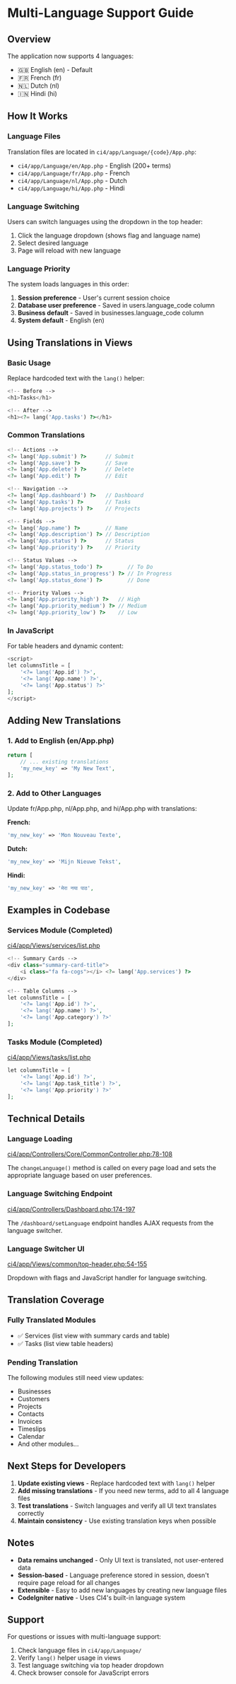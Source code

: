 # Multi-Language Support Guide

## Overview
The application now supports 4 languages:
- 🇬🇧 English (en) - Default
- 🇫🇷 French (fr)
- 🇳🇱 Dutch (nl)
- 🇮🇳 Hindi (hi)

## How It Works

### Language Files
Translation files are located in `ci4/app/Language/{code}/App.php`:
- `ci4/app/Language/en/App.php` - English (200+ terms)
- `ci4/app/Language/fr/App.php` - French
- `ci4/app/Language/nl/App.php` - Dutch
- `ci4/app/Language/hi/App.php` - Hindi

### Language Switching
Users can switch languages using the dropdown in the top header:
1. Click the language dropdown (shows flag and language name)
2. Select desired language
3. Page will reload with new language

### Language Priority
The system loads languages in this order:
1. **Session preference** - User's current session choice
2. **Database user preference** - Saved in users.language_code column
3. **Business default** - Saved in businesses.language_code column
4. **System default** - English (en)

## Using Translations in Views

### Basic Usage
Replace hardcoded text with the `lang()` helper:

```php
<!-- Before -->
<h1>Tasks</h1>

<!-- After -->
<h1><?= lang('App.tasks') ?></h1>
```

### Common Translations
```php
<!-- Actions -->
<?= lang('App.submit') ?>      // Submit
<?= lang('App.save') ?>        // Save
<?= lang('App.delete') ?>      // Delete
<?= lang('App.edit') ?>        // Edit

<!-- Navigation -->
<?= lang('App.dashboard') ?>   // Dashboard
<?= lang('App.tasks') ?>       // Tasks
<?= lang('App.projects') ?>    // Projects

<!-- Fields -->
<?= lang('App.name') ?>        // Name
<?= lang('App.description') ?> // Description
<?= lang('App.status') ?>      // Status
<?= lang('App.priority') ?>    // Priority

<!-- Status Values -->
<?= lang('App.status_todo') ?>        // To Do
<?= lang('App.status_in_progress') ?> // In Progress
<?= lang('App.status_done') ?>        // Done

<!-- Priority Values -->
<?= lang('App.priority_high') ?>   // High
<?= lang('App.priority_medium') ?> // Medium
<?= lang('App.priority_low') ?>    // Low
```

### In JavaScript
For table headers and dynamic content:
```php
<script>
let columnsTitle = [
    '<?= lang('App.id') ?>',
    '<?= lang('App.name') ?>',
    '<?= lang('App.status') ?>'
];
</script>
```

## Adding New Translations

### 1. Add to English (en/App.php)
```php
return [
    // ... existing translations
    'my_new_key' => 'My New Text',
];
```

### 2. Add to Other Languages
Update fr/App.php, nl/App.php, and hi/App.php with translations:

**French:**
```php
'my_new_key' => 'Mon Nouveau Texte',
```

**Dutch:**
```php
'my_new_key' => 'Mijn Nieuwe Tekst',
```

**Hindi:**
```php
'my_new_key' => 'मेरा नया पाठ',
```

## Examples in Codebase

### Services Module (Completed)
[ci4/app/Views/services/list.php](ci4/app/Views/services/list.php)
```php
<!-- Summary Cards -->
<div class="summary-card-title">
    <i class="fa fa-cogs"></i> <?= lang('App.services') ?>
</div>

<!-- Table Columns -->
let columnsTitle = [
    '<?= lang('App.id') ?>',
    '<?= lang('App.name') ?>',
    '<?= lang('App.category') ?>'
];
```

### Tasks Module (Completed)
[ci4/app/Views/tasks/list.php](ci4/app/Views/tasks/list.php)
```php
let columnsTitle = [
    '<?= lang('App.id') ?>',
    '<?= lang('App.task_title') ?>',
    '<?= lang('App.priority') ?>'
];
```

## Technical Details

### Language Loading
[ci4/app/Controllers/Core/CommonController.php:78-108](ci4/app/Controllers/Core/CommonController.php#L78-L108)

The `changeLanguage()` method is called on every page load and sets the appropriate language based on user preferences.

### Language Switching Endpoint
[ci4/app/Controllers/Dashboard.php:174-197](ci4/app/Controllers/Dashboard.php#L174-L197)

The `/dashboard/setLanguage` endpoint handles AJAX requests from the language switcher.

### Language Switcher UI
[ci4/app/Views/common/top-header.php:54-155](ci4/app/Views/common/top-header.php#L54-L155)

Dropdown with flags and JavaScript handler for language switching.

## Translation Coverage

### Fully Translated Modules
- ✅ Services (list view with summary cards and table)
- ✅ Tasks (list view table headers)

### Pending Translation
The following modules still need view updates:
- Businesses
- Customers
- Projects
- Contacts
- Invoices
- Timeslips
- Calendar
- And other modules...

## Next Steps for Developers

1. **Update existing views** - Replace hardcoded text with `lang()` helper
2. **Add missing translations** - If you need new terms, add to all 4 language files
3. **Test translations** - Switch languages and verify all UI text translates correctly
4. **Maintain consistency** - Use existing translation keys when possible

## Notes

- **Data remains unchanged** - Only UI text is translated, not user-entered data
- **Session-based** - Language preference stored in session, doesn't require page reload for all changes
- **Extensible** - Easy to add new languages by creating new language files
- **CodeIgniter native** - Uses CI4's built-in language system

## Support

For questions or issues with multi-language support:
1. Check language files in `ci4/app/Language/`
2. Verify `lang()` helper usage in views
3. Test language switching via top header dropdown
4. Check browser console for JavaScript errors
